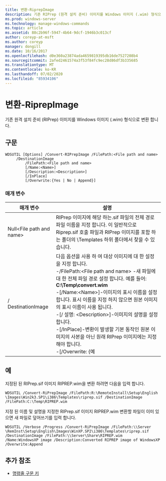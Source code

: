 ```yaml
---
title: 변환-RiprepImage
description: 기존 RIPrep (원격 설치 준비) 이미지를 Windows 이미지 (.wim) 형식으로 변환 하는 RiprepImage에 대 한 참조 문서입니다.
ms.prod: windows-server
ms.technology: manage-windows-commands
ms.topic: article
ms.assetid: 88c2b96f-5947-4b64-9dcf-1946b3c013cf
author: coreyp-at-msft
ms.author: coreyp
manager: dongill
ms.date: 10/16/2017
ms.openlocfilehash: d0e360a23874ada4659819395db16de7527208b4
ms.sourcegitcommit: 2afed2461574a3f53f84fc9ec28d86df3b335685
ms.translationtype: MT
ms.contentlocale: ko-KR
ms.lasthandoff: 07/02/2020
ms.locfileid: "85934106"
---
```

# <a name="convert-riprepimage"></a>변환-RiprepImage

기존 원격 설치 준비 (RIPrep) 이미지를 Windows 이미지 (.wim) 형식으로 변환 합니다.

## <a name="syntax"></a>구문

```
WDSUTIL [Options] /Convert-RIPrepImage /FilePath:<File path and name>
     /DestinationImage
         /FilePath:<File path and name>
         [/Name:<Name>]
         [/Description:<Description>]
         [/InPlace]
         [/Overwrite:{Yes | No | Append}]
```

### <a name="parameters"></a>매개 변수

|            매개 변수            |                                                                                                                                                                                                                                                                                                               설명                                                                                                                                                                                                                                                                                                                |
|---------------------------------|------------------------------------------------------------------------------------------------------------------------------------------------------------------------------------------------------------------------------------------------------------------------------------------------------------------------------------------------------------------------------------------------------------------------------------------------------------------------------------------------------------------------------------------------------------------------------------------------------------------------------------------|
| Null\<File path and name> |                                                                                                                                                                                                       RIPrep 이미지에 해당 하는.sif 파일의 전체 경로 파일 이름을 지정 합니다. 이 일반적으로 Riprep.sif 호출 파일과 RIPrep 이미지를 포함 하는 폴더의 \Templates 하위 폴더에서 찾을 수 있습니다.                                                                                                                                                                                                       |
|        / DestinationImage        | 다음 옵션을 사용 하 여 대상 이미지에 대 한 설정을 지정 합니다.</br>-/FilePath:\<File path and name> -새 파일에 대 한 전체 파일 경로 설정 합니다. 예를 들어: **C:\Temp\convert.wim**</br>-[/Name:\<Name>]-이미지의 표시 이름을 설정 합니다. 표시 이름을 지정 하지 않으면 원본 이미지의 표시 이름이 사용 됩니다.</br>-[/ 설명: \<Description>]-이미지의 설명을 설정 합니다.</br>-[/InPlace]-변환이 발생할 기본 동작인 원본 이미지의 사본을 아닌 원래 RIPrep 이미지에는 지정 해야 합니다.</br>-[/Overwrite: {예 |

## <a name="examples"></a>예

지정된 된 RIPrep.sif 이미지 RIPREP.wim을 변환 하려면 다음을 입력 합니다.
```
WDSUTIL /Convert-RiPrepImage /FilePath:R:\RemoteInstall\Setup\English
\Images\Win2k3.SP1\i386\Templates\riprep.sif /DestinationImage
/FilePath:C:\Temp\RIPREP.wim
```
지정 된 이름 및 설명을 지정한 RIPrep.sif 이미지 RIPREP.wim 변환할 파일이 이미 있으면 새 파일로 덮어쓰기를 입력 합니다.
```
WDSUTIL /Verbose /Progress /Convert-RiPrepImage /FilePath:\\Server
\RemInst\Setup\English\Images\WinXP.SP2\i386\Templates\riprep.sif
/DestinationImage /FilePath:\\Server\Share\RIPREP.wim
/Name:WindowsXP image /Description:Converted RIPREP image of WindowsXP
/Overwrite:Append
```

## <a name="additional-references"></a>추가 참조

- [명령줄 구문 키](command-line-syntax-key.md)